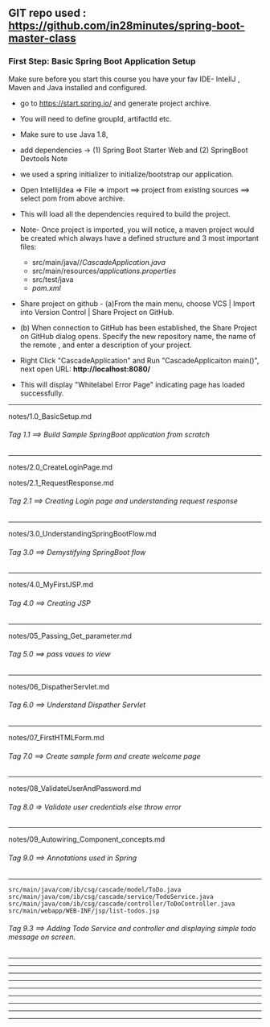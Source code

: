 GIT repo used : https://github.com/in28minutes/spring-boot-master-class
-------------------------------------------------------------------------------------------------------------

### First Step: Basic Spring Boot Application Setup

Make sure before you start this course you have your fav IDE- IntellJ , Maven and Java installed and configured. 

- go to https://start.spring.io/ and generate project archive.
- You will need to define groupId, artifactId etc. 
- Make sure to use Java 1.8, 
- add dependencies -> (1) Spring Boot Starter Web and (2) SpringBoot Devtools Note 
- we used a spring initializer to initialize/bootstrap our application.
    
- Open IntellijIdea => File => import ==> project from existing sources ==> select pom from above archive. 
- This will load all the dependencies required to build the project. 
- Note- Once project is imported, you will notice, a maven project would be created which always have a defined structure and 3 most important files:
   - src/main/java/<groupid-that-you-defined>/_CascadeApplication.java_ 
   - src/main/resources/_applications.properties_
   - src/test/java
   - _pom.xml_
   
- Share project on github - (a)From the main menu, choose VCS | Import into Version Control | Share Project on GitHub. 
- (b) When connection to GitHub has been established, the Share Project on GitHub dialog opens. Specify the new repository name, the name of the
  remote , and enter a description of your project.

- Right Click "CascadeApplication" and Run "CascadeApplicaiton main()", next open URL: **http://localhost:8080/** 
- This will display "Whitelabel Error Page" indicating page has loaded successfully.
   
-------------------------------------------------------------------------------------------------------------

notes/1.0_BasicSetup.md  
###### Tag 1.1 ==> Build Sample SpringBoot application from scratch
-------------------------------------------------------------------------------------------------------------
notes/2.0_CreateLoginPage.md

notes/2.1_RequestResponse.md

###### Tag 2.1  ==> Creating Login page and understanding request response
-------------------------------------------------------------------
notes/3.0_UnderstandingSpringBootFlow.md

###### Tag 3.0 ==> Demystifying SpringBoot flow
----------------------------------------
notes/4.0_MyFirstJSP.md

###### Tag 4.0 ==> Creating JSP
------------------------
notes/05_Passing_Get_parameter.md

###### Tag 5.0 ==> pass vaues to view
------------------------------
notes/06_DispatherServlet.md

###### Tag 6.0 ==> Understand Dispather Servlet
----------------------------------------
notes/07_FirstHTMLForm.md

###### Tag 7.0 ==> Create sample form and create welcome page
------------------------------------------------------
notes/08_ValidateUserAndPassword.md

###### Tag 8.0 => Validate user credentials else throw error
-----------------------------------------------------
notes/09_Autowiring_Component_concepts.md

###### Tag 9.0 ==> Annotations used in Spring
--------------------------------------

```
src/main/java/com/ib/csg/cascade/model/ToDo.java
src/main/java/com/ib/csg/cascade/service/TodoService.java
src/main/java/com/ib/csg/cascade/controller/ToDoController.java
src/main/webapp/WEB-INF/jsp/list-todos.jsp
```

###### Tag 9.3 ==> Adding Todo Service and controller and displaying simple todo message on screen.
-------------------------------------------------------------------------------------------------------------








-------------------------------------------------------------------------------------------------------------
-------------------------------------------------------------------------------------------------------------
-------------------------------------------------------------------------------------------------------------
-------------------------------------------------------------------------------------------------------------
-------------------------------------------------------------------------------------------------------------
-------------------------------------------------------------------------------------------------------------
-------------------------------------------------------------------------------------------------------------
-------------------------------------------------------------------------------------------------------------